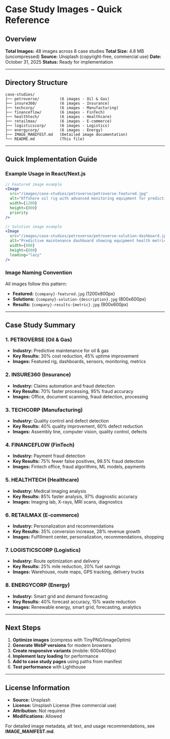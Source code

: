 # Case Study Images - Quick Reference

## Overview
**Total Images:** 48 images across 8 case studies
**Total Size:** 4.8 MB (uncompressed)
**Source:** Unsplash (copyright-free, commercial use)
**Date:** October 31, 2025
**Status:** Ready for implementation

---

## Directory Structure

```
case-studies/
├── petroverse/         (6 images - Oil & Gas)
├── insure360/          (6 images - Insurance)
├── techcorp/           (6 images - Manufacturing)
├── financeflow/        (6 images - FinTech)
├── healthtech/         (6 images - Healthcare)
├── retailmax/          (6 images - E-commerce)
├── logisticscorp/      (6 images - Logistics)
├── energycorp/         (6 images - Energy)
├── IMAGE_MANIFEST.md   (Detailed image documentation)
└── README.md           (This file)
```

---

## Quick Implementation Guide

### Example Usage in React/Next.js

```jsx
// Featured image example
<Image
  src="/images/case-studies/petroverse/petroverse-featured.jpg"
  alt="Offshore oil rig with advanced monitoring equipment for predictive maintenance"
  width={1200}
  height={800}
  priority
/>

// Solution image example
<Image
  src="/images/case-studies/petroverse/petroverse-solution-dashboard.jpg"
  alt="Predictive maintenance dashboard showing equipment health metrics"
  width={800}
  height={600}
  loading="lazy"
/>
```

### Image Naming Convention
All images follow this pattern:
- **Featured:** `{company}-featured.jpg` (1200x800px)
- **Solutions:** `{company}-solution-{description}.jpg` (800x600px)
- **Results:** `{company}-results-{metric}.jpg` (800x600px)

---

## Case Study Summary

### 1. PETROVERSE (Oil & Gas)
- **Industry:** Predictive maintenance for oil & gas
- **Key Results:** 30% cost reduction, 45% uptime improvement
- **Images:** Featured rig, dashboards, sensors, monitoring, metrics

### 2. INSURE360 (Insurance)
- **Industry:** Claims automation and fraud detection
- **Key Results:** 70% faster processing, 95% fraud accuracy
- **Images:** Office, document scanning, fraud detection, processing

### 3. TECHCORP (Manufacturing)
- **Industry:** Quality control and defect detection
- **Key Results:** 40% quality improvement, 60% defect reduction
- **Images:** Assembly line, computer vision, quality control, defects

### 4. FINANCEFLOW (FinTech)
- **Industry:** Payment fraud detection
- **Key Results:** 75% fewer false positives, 98.5% fraud detection
- **Images:** Fintech office, fraud algorithms, ML models, payments

### 5. HEALTHTECH (Healthcare)
- **Industry:** Medical imaging analysis
- **Key Results:** 85% faster analysis, 97% diagnostic accuracy
- **Images:** Imaging lab, X-rays, MRI scans, diagnostics

### 6. RETAILMAX (E-commerce)
- **Industry:** Personalization and recommendations
- **Key Results:** 35% conversion increase, 28% revenue growth
- **Images:** Fulfillment center, personalization, recommendations, shopping

### 7. LOGISTICSCORP (Logistics)
- **Industry:** Route optimization and delivery
- **Key Results:** 25% mile reduction, 20% fuel savings
- **Images:** Warehouse, route maps, GPS tracking, delivery trucks

### 8. ENERGYCORP (Energy)
- **Industry:** Smart grid and demand forecasting
- **Key Results:** 40% forecast accuracy, 15% waste reduction
- **Images:** Renewable energy, smart grid, forecasting, analytics

---

## Next Steps

1. **Optimize images** (compress with TinyPNG/ImageOptim)
2. **Generate WebP versions** for modern browsers
3. **Create responsive variants** (mobile: 600x400px)
4. **Implement lazy loading** for performance
5. **Add to case study pages** using paths from manifest
6. **Test performance** with Lighthouse

---

## License Information

- **Source:** Unsplash
- **License:** Unsplash License (free commercial use)
- **Attribution:** Not required
- **Modifications:** Allowed

For detailed image metadata, alt text, and usage recommendations, see **IMAGE_MANIFEST.md**.
